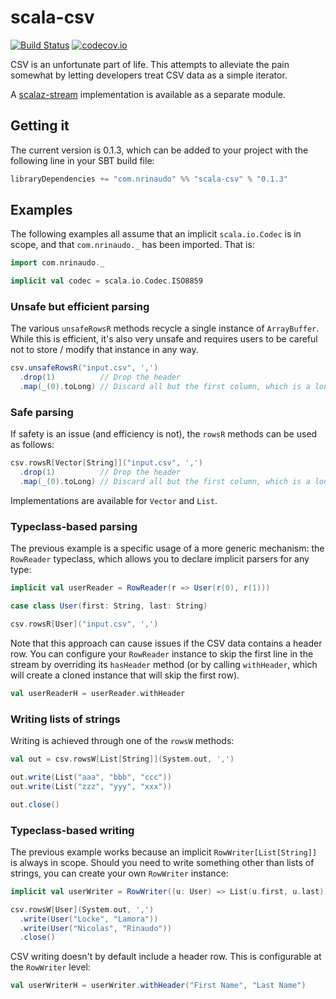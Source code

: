 # scala-csv

[![Build Status](https://travis-ci.org/nrinaudo/scala-csv.svg?branch=master)](https://travis-ci.org/nrinaudo/scala-csv)
[![codecov.io](http://codecov.io/github/nrinaudo/scala-csv/coverage.svg?branch=master)](http://codecov.io/github/nrinaudo/scala-csv?branch=master)

CSV is an unfortunate part of life. This attempts to alleviate the pain somewhat by letting developers treat CSV data
as a simple iterator.

A [scalaz-stream](./scalaz-stream) implementation is available as a separate module.


## Getting it

The current version is 0.1.3, which can be added to your project with the following line in your SBT build file:

```scala
libraryDependencies += "com.nrinaudo" %% "scala-csv" % "0.1.3"
```


## Examples

The following examples all assume that an implicit `scala.io.Codec` is in scope, and that `com.nrinaudo._` has been
imported. That is:

```scala
import com.nrinaudo._

implicit val codec = scala.io.Codec.ISO8859
```

### Unsafe but efficient parsing
The various `unsafeRowsR` methods recycle a single instance of `ArrayBuffer`. While this is efficient, it's also very
unsafe and requires users to be careful not to store / modify that instance in any way.

```scala
csv.unsafeRowsR("input.csv", ',')
  .drop(1)          // Drop the header
  .map(_(0).toLong) // Discard all but the first column, which is a long
```

### Safe parsing
If safety is an issue (and efficiency is not), the `rowsR` methods can be used as follows:

```scala
csv.rowsR[Vector[String]]("input.csv", ',')
  .drop(1)          // Drop the header
  .map(_(0).toLong) // Discard all but the first column, which is a long
```

Implementations are available for `Vector` and `List`.

### Typeclass-based parsing
The previous example is a specific usage of a more generic mechanism: the `RowReader` typeclass, which allows you to
declare implicit parsers for any type:
```scala
implicit val userReader = RowReader(r => User(r(0), r(1)))

case class User(first: String, last: String)

csv.rowsR[User]("input.csv", ',')
```

Note that this approach can cause issues if the CSV data contains a header row. You can configure your `RowReader`
instance to skip the first line in the stream by overriding its `hasHeader` method (or by calling `withHeader`, which
will create a cloned instance that will skip the first row).

```scala
val userReaderH = userReader.withHeader
```

### Writing lists of strings
Writing is achieved through one of the `rowsW` methods:

```scala
val out = csv.rowsW[List[String]](System.out, ',')

out.write(List("aaa", "bbb", "ccc"))
out.write(List("zzz", "yyy", "xxx"))

out.close()
```


### Typeclass-based writing
The previous example works because an implicit `RowWriter[List[String]]` is always in scope. Should you need to write 
something other than lists of strings, you can create your own `RowWriter` instance:

```scala
implicit val userWriter = RowWriter((u: User) => List(u.first, u.last))

csv.rowsW[User](System.out, ',')
  .write(User("Locke", "Lamora"))
  .write(User("Nicolas", "Rinaudo"))
  .close()
```

CSV writing doesn't by default include a header row. This is configurable at the `RowWriter` level:
```scala
val userWriterH = userWriter.withHeader("First Name", "Last Name")
```